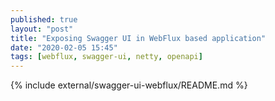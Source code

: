```yaml
---
published: true
layout: "post"
title: "Exposing Swagger UI in WebFlux based application"
date: "2020-02-05 15:45"
tags: [webflux, swagger-ui, netty, openapi]
---
```

{% include external/swagger-ui-webflux/README.md %}
